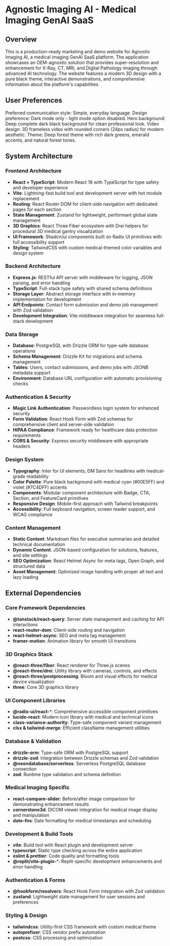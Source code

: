 # Agnostic Imaging AI - Medical Imaging GenAI SaaS

## Overview

This is a production-ready marketing and demo website for Agnostic Imaging AI, a medical imaging GenAI SaaS platform. The application showcases an OEM-agnostic solution that provides super-resolution and enhancement for X-Ray, CT, MRI, and Digital Pathology imaging through advanced AI technology. The website features a modern 3D design with a pure black theme, interactive demonstrations, and comprehensive information about the platform's capabilities.

## User Preferences

Preferred communication style: Simple, everyday language.
Design preference: Dark mode only - light mode option disabled.
Hero background: Deep complete dark black background for clean professional look.
Video design: 3D frameless video with rounded corners (24px radius) for modern aesthetic.
Theme: Deep forest theme with rich dark greens, emerald accents, and natural forest tones.

## System Architecture

### Frontend Architecture
- **React + TypeScript**: Modern React 18 with TypeScript for type safety and developer experience
- **Vite**: Lightning-fast build tool and development server with hot module replacement
- **Routing**: React Router DOM for client-side navigation with dedicated pages for each section
- **State Management**: Zustand for lightweight, performant global state management
- **3D Graphics**: React Three Fiber ecosystem with Drei helpers for procedural 3D medical gantry visualization
- **UI Framework**: Shadcn/ui components built on Radix UI primitives with full accessibility support
- **Styling**: TailwindCSS with custom medical-themed color variables and design system

### Backend Architecture
- **Express.js**: RESTful API server with middleware for logging, JSON parsing, and error handling
- **TypeScript**: Full-stack type safety with shared schema definitions
- **Storage Layer**: Abstract storage interface with in-memory implementation for development
- **API Endpoints**: Contact form submission and demo job management with Zod validation
- **Development Integration**: Vite middleware integration for seamless full-stack development

### Data Storage
- **Database**: PostgreSQL with Drizzle ORM for type-safe database operations
- **Schema Management**: Drizzle Kit for migrations and schema management
- **Tables**: Users, contact submissions, and demo jobs with JSONB metadata support
- **Environment**: Database URL configuration with automatic provisioning checks

### Authentication & Security
- **Magic Link Authentication**: Passwordless login system for enhanced security
- **Form Validation**: React Hook Form with Zod schemas for comprehensive client and server-side validation
- **HIPAA Compliance**: Framework ready for healthcare data protection requirements
- **CORS & Security**: Express security middleware with appropriate headers

### Design System
- **Typography**: Inter for UI elements, DM Sans for headlines with medical-grade readability
- **Color Palette**: Pure black background with medical cyan (#00E5FF) and violet (#7C4DFF) accents
- **Components**: Modular component architecture with Badge, CTA, Section, and FeatureCard primitives
- **Responsive Design**: Mobile-first approach with Tailwind breakpoints
- **Accessibility**: Full keyboard navigation, screen reader support, and WCAG compliance

### Content Management
- **Static Content**: Markdown files for executive summaries and detailed technical documentation
- **Dynamic Content**: JSON-based configuration for solutions, features, and site settings
- **SEO Optimization**: React Helmet Async for meta tags, Open Graph, and structured data
- **Asset Management**: Optimized image handling with proper alt text and lazy loading

## External Dependencies

### Core Framework Dependencies
- **@tanstack/react-query**: Server state management and caching for API interactions
- **react-router-dom**: Client-side routing and navigation
- **react-helmet-async**: SEO and meta tag management
- **framer-motion**: Animation library for smooth UI transitions

### 3D Graphics Stack
- **@react-three/fiber**: React renderer for Three.js scenes
- **@react-three/drei**: Utility library with cameras, controls, and effects
- **@react-three/postprocessing**: Bloom and visual effects for medical device visualization
- **three**: Core 3D graphics library

### UI Component Libraries
- **@radix-ui/react-***: Comprehensive accessible component primitives
- **lucide-react**: Modern icon library with medical and technical icons
- **class-variance-authority**: Type-safe component variant management
- **clsx & tailwind-merge**: Efficient className management utilities

### Database & Validation
- **drizzle-orm**: Type-safe ORM with PostgreSQL support
- **drizzle-zod**: Integration between Drizzle schemas and Zod validation
- **@neondatabase/serverless**: Serverless PostgreSQL database connection
- **zod**: Runtime type validation and schema definition

### Medical Imaging Specific
- **react-compare-slider**: Before/after image comparison for demonstrating enhancement results
- **cornerstone3d**: DICOM viewer integration for medical image display and manipulation
- **date-fns**: Date formatting for medical timestamps and scheduling

### Development & Build Tools
- **vite**: Build tool with React plugin and development server
- **typescript**: Static type checking across the entire application
- **eslint & prettier**: Code quality and formatting tools
- **@replit/vite-plugin-***: Replit-specific development enhancements and error handling

### Authentication & Forms
- **@hookform/resolvers**: React Hook Form integration with Zod validation
- **zustand**: Lightweight state management for user sessions and preferences

### Styling & Design
- **tailwindcss**: Utility-first CSS framework with custom medical theme
- **autoprefixer**: CSS vendor prefix automation
- **postcss**: CSS processing and optimization